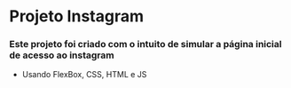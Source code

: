 # Projeto Instagram

### Este projeto foi criado com o intuito de simular a página inicial de acesso ao instagram

- Usando FlexBox, CSS, HTML e JS
